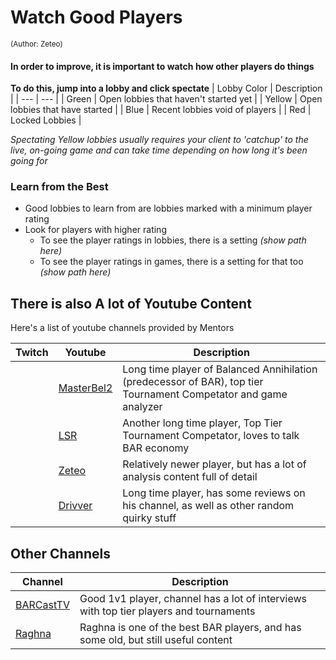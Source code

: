 

# Watch Good Players
<sub></sup>(Author: Zeteo)</sup></sub>

#### In order to improve, it is important to watch how other players do things

**To do this, jump into a lobby and click spectate**
| Lobby Color | Description |
| --- | --- |
| Green | Open lobbies that haven't started yet |
| Yellow | Open lobbies that have started |
| Blue | Recent lobbies void of players |
| Red | Locked Lobbies |

*Spectating Yellow lobbies usually requires your client to 'catchup' to the live, on-going game and can take time depending on how long it's been going for*

### Learn from the Best

- Good lobbies to learn from are lobbies marked with a minimum player rating
- Look for players with higher rating
	- To see the player ratings in lobbies, there is a setting *(show path here)*
	- To see the player ratings in games, there is a setting for that too *(show path here)*

## There is also A lot of Youtube Content

Here's a list of youtube channels provided by Mentors

| Twitch| Youtube | Description |
| --- | --- | --- |
|  | [MasterBel2](https://www.youtube.com/@MasterBel2) | Long time player of Balanced Annihilation (predecessor of BAR), top tier Tournament Competator and game analyzer |
|  | [LSR](https://www.youtube.com/@lolsteamroller) | Another long time player, Top Tier Tournament Competator, loves to talk BAR economy |
|  | [Zeteo](https://www.youtube.com/@Zeteo-) | Relatively newer player, but has a lot of analysis content full of detail |
|  | [Drivver](https://www.youtube.com/@drivver4470) | Long time player, has some reviews on his channel, as well as other random quirky stuff |

## Other Channels
| Channel | Description |
| --- | --- |
| [BARCastTV](https://www.youtube.com/@BARCastTV) | Good 1v1 player, channel has a lot of interviews with top tier players and tournaments |
| [Raghna](https://www.youtube.com/@raghna) | Raghna is one of the best BAR players, and has some old, but still useful content |

